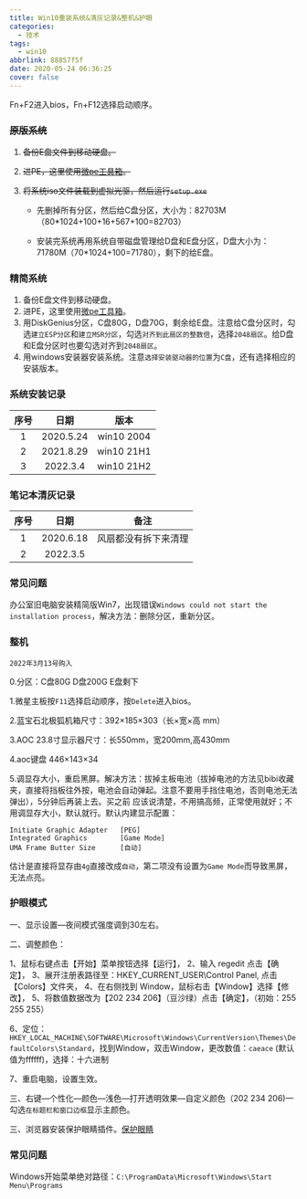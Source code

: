 ```yaml
---
title: Win10重装系统&清灰记录&整机&护眼
categories:
  - 技术
tags:
  - win10
abbrlink: 88857f5f
date: 2020-05-24 06:36:25
cover: false
---
```


<div class="note primary">Fn+F2进入bios，Fn+F12选择启动顺序。</div>

### ~~原版系统~~

1. ~~备份E盘文件到移动硬盘。~~

2. ~~进PE，这里使用[微pe工具箱](http://www.wepe.com.cn/)。~~

3. ~~将系统iso文件装载到虚拟光驱，然后运行`setup.exe`~~
   + 先删掉所有分区，然后给C盘分区，大小为：82703M（80*1024+100+16+567+100=82703）
   
   + 安装完系统再用系统自带磁盘管理给D盘和E盘分区，D盘大小为：71780M（70*1024+100=71780），剩下的给E盘。

### 精简系统

1. 备份E盘文件到移动硬盘。
2. 进PE，这里使用[微pe工具箱](http://www.wepe.com.cn/)。
3. 用DiskGenius分区，C盘80G，D盘70G，剩余给E盘。注意给C盘分区时，勾选`建立ESP分区`和`建立MSR分区`，勾选`对齐到此扇区的整数倍`，选择`2048扇区`。给D盘和E盘分区时也要勾选对齐到`2048扇区`。
4. 用windows安装器安装系统。注意`选择安装驱动器的位置`为`C盘`，还有选择相应的安装版本。

### 系统安装记录

| 序号 |   日期    |    版本    |
| :--: | :-------: | :--------: |
|  1   | 2020.5.24 | win10 2004 |
|  2   | 2021.8.29 | win10 21H1 |
|  3   | 2022.3.4  | win10 21H2 |

### 笔记本清灰记录

| 序号 |   日期    |         备注         |
| :--: | :-------: | :------------------: |
|  1   | 2020.6.18 | 风扇都没有拆下来清理 |
|  2   | 2022.3.5  |                      |

### 常见问题

办公室旧电脑安装精简版Win7，出现错误`Windows could not start the installation process`，解决方法：删除分区，重新分区。

### 整机

`2022年3月13号购入`

0.分区：C盘80G D盘200G E盘剩下

1.微星主板按`F11`选择启动顺序，按`Delete`进入bios。

2.蓝宝石北极狐机箱尺寸：392×185×303（长×宽×高 mm）

3.AOC 23.8寸显示器尺寸：长550mm，宽200mm,高430mm

4.aoc键盘 446×143×34

5.调显存大小，重启黑屏。解决方法：拔掉主板电池（拔掉电池的方法见bibi收藏夹，直接将挡板往外按，电池会自动弹起。注意不要用手挡住电池，否则电池无法弹出），5分钟后再装上去。买之前 应该说清楚，不用搞高频，正常使用就好；不用调显存大小，默认就行。默认内建显示配置：

```
Initiate Graphic Adapter   [PEG]
Integrated Graphics        [Game Mode]
UMA Frame Butter Size      [自动]
```

估计是直接将显存由`4g`直接改成`自动`，第二项没有设置为`Game Mode`而导致黑屏，无法点亮。



### 护眼模式

一、显示设置—夜间模式强度调到30左右。

二、调整颜色：



1、鼠标右键点击【开始】菜单按钮选择【运行】，
2、输入 regedit 点击【确定】，
3、展开注册表路径至：HKEY_CURRENT_USER\Control Panel, 点击【Colors】文件夹，
4、在右侧找到 Window，鼠标右击【Window】选择【修改】，
5、将数值数据改为【202 234 206】（豆沙绿）点击【确定】，（初始：255 255 255）

6、定位：`HKEY_LOCAL_MACHINE\SOFTWARE\Microsoft\Windows\CurrentVersion\Themes\DefaultColors\Standard`，找到Window，双击Window，更改数值：`caeace` (默认值为ffffff)，选择：十六进制

7、重启电脑，设置生效。

三、右键—个性化—颜色—浅色—打开透明效果—自定义颜色（202 234 206)—勾选`在标题栏和窗口边框`显示主颜色。



三、浏览器安装保护眼睛插件。[保护眼睛](https://chrome.google.com/webstore/detail/eye-protector/fgadnbmmolnmbkbklpaojbogcopipopl)

### 常见问题

Windows开始菜单绝对路径：`C:\ProgramData\Microsoft\Windows\Start Menu\Programs`
